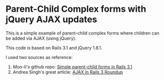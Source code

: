 Parent-Child Complex forms with jQuery AJAX updates
===================================================

This is a simple example of parent-child complex forms where children can be added via AJAX (using jQuery).

This code is based on Rails 3.1 and jQuery 1.8.1.

I used two sources as reference:

1. Moo-li's github repo: [Simple parent-child forms in Rails 3.1](https://github.com/moo-li/Simple-parent-child-forms-in-Rails-3.1)
1. Andrea Singh's great article: [AJAX in Rails 3 Roundup](http://www.madebydna.com/all/code/2011/12/05/ajax-in-rails-3.html)
